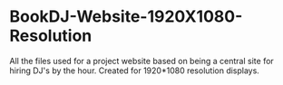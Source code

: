 # BookDJ-Website-1920X1080-Resolution
All the files used for a project website based on being a central site for hiring DJ's by the hour. Created for 1920*1080 resolution displays.
